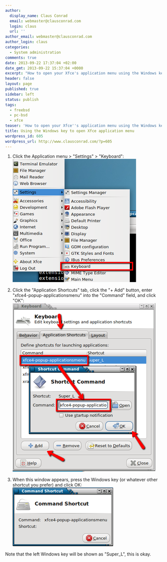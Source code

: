 ```yaml
---
author:
  display_name: Claus Conrad
  email: webmaster@clausconrad.com
  login: claus
  url: ''
author_email: webmaster@clausconrad.com
author_login: claus
categories:
  - System administration
comments: true
date: 2013-09-22 17:37:04 +02:00
date_gmt: 2013-09-22 15:37:04 +0000
excerpt: "How to open your Xfce's application menu using the Windows key in three easy steps:\r\n"
header: false
layout: page
published: true
sidebar: left
status: publish
tags:
  - freebsd
  - pc-bsd
  - xfce
teaser: 'How to open your Xfce''s application menu using the Windows key in three easy steps:'
title: Using the Windows key to open Xfce application menu
wordpress_id: 605
wordpress_url: http://www.clausconrad.com/?p=605
---
```

1. Click the Application menu > "Settings" > "Keyboard":
  ![xfce-win-1](/assets/img/xfce-win-1_9876326223_o.png)

2. Click the "Application Shortcuts" tab, click the "+ Add" button, enter "xfce4-popup-applicationsmenu" into the "Command" field, and click "OK":  
  ![xfce-win-2](/assets/img/xfce-win-2_9876226874_o.png)

3. When this window appears, press the Windows key (or whatever other shortcut you prefer) and click OK:  
  ![xfce-win-3](/assets/img/xfce-win-3_9876325363_o.png)

  Note that the left Windows key will be shown as "Super_L", this is okay.
